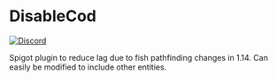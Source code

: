 # DisableCod
[![Discord](https://img.shields.io/discord/272499714048524288.svg?logo=discord)](https://discord.gg/h8N4rrV)

Spigot plugin to reduce lag due to fish pathfinding changes in 1.14. Can easily be modified to include other entities.
